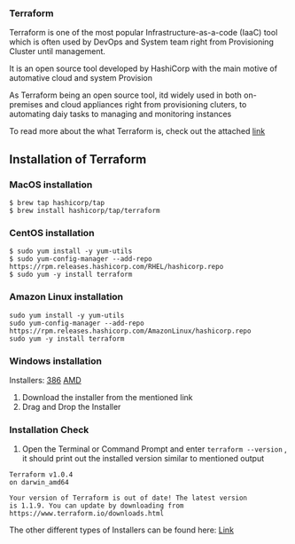 
<h3><b>Terraform</b></h3>


<p>Terraform is one of the most popular Infrastructure-as-a-code (IaaC) tool which is often used by DevOps and System team right from Provisioning Cluster until management. </p>


<p>It is an open source tool developed by HashiCorp with the main motive of automative cloud and system Provision</p>
 <p>As Terraform being an open source tool, itd widely used in both on-premises and cloud appliances right from provisioning cluters, to automating daiy tasks to managing and monitoring instances</p>

To read more about the what Terraform is, check out the attached [link](https://www.terraform.io/intro)


<h2><b>Installation of Terraform</b></h2>

<h3><b>MacOS installation</b></h3>

```
$ brew tap hashicorp/tap
$ brew install hashicorp/tap/terraform
```

<h3><b>CentOS installation</b></h3>

```
$ sudo yum install -y yum-utils
$ sudo yum-config-manager --add-repo https://rpm.releases.hashicorp.com/RHEL/hashicorp.repo
$ sudo yum -y install terraform
```

<h3><b>Amazon Linux installation</b></h3>

```
sudo yum install -y yum-utils
sudo yum-config-manager --add-repo https://rpm.releases.hashicorp.com/AmazonLinux/hashicorp.repo
sudo yum -y install terraform
```

<h3><b>Windows installation</b></h3>

Installers: [386](https://github.com/Prannesh45/Terraform/blob/main/01-Introduction-and-Installation-of-Terraform/terraform_386.exe)    [AMD](https://github.com/Prannesh45/Terraform/blob/main/01-Introduction-and-Installation-of-Terraform/terraform_amd.exe)

1. Download the installer from the mentioned link
2. Drag and Drop the Installer

<h3><b>Installation Check</b></h3>

1. Open the Terminal or Command Prompt and enter  ```terraform --version``` , it should print out the installed version similar to mentioned output

```
Terraform v1.0.4
on darwin_amd64

Your version of Terraform is out of date! The latest version
is 1.1.9. You can update by downloading from https://www.terraform.io/downloads.html
```

The other different types of Installers can be found here: [Link](https://www.terraform.io/downloads)
